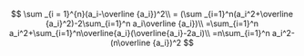 $$
\sum _{i = 1}^{n}(a_i-\overline {a_i})^2\\ 
=  (\sum _{i=1}^n(a_i^2+\overline {a_i}^2)-2\sum_{i=1}^n a_i\overline {a_i})\\
=\sum_{i=1}^n a_i^2+\sum_{i=1}^n\overline{a_i}(\overline{a_i}-2a_i)\\
=n\sum_{i=1}^n a_i^2-(n\overline {a_i})^2
$$